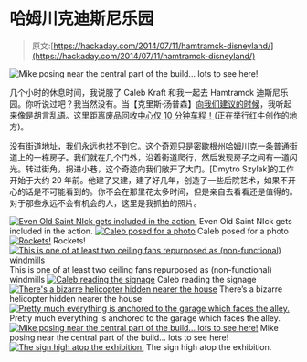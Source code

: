 # 哈姆川克迪斯尼乐园

> 原文:[https://hackaday.com/2014/07/11/hamtramck-disneyland/](https://hackaday.com/2014/07/11/hamtramck-disneyland/)

![Mike posing near the central part of the build... lots to see here!](../Images/449223b1283db31318e9f46444c302f5.png)

几个小时的休息时间，我说服了 Caleb Kraft 和我一起去 Hamtramck 迪斯尼乐园。你听说过吧？我当然没有。当【克里斯·汤普森】[向我们建议的时候](https://twitter.com/eagleApex/status/486916001154752513)，我听起来像是胡言乱语。这里距离[废品回收中心仅 10 分钟车程！](http://www.recyclehere.net/)(正在举行红牛创作的地方)。

没有街道地址，我们永远也找不到它。这个奇观只是密歇根州哈姆川克一条普通街道上的一栋房子。我们就在几个门外，沿着街道爬行，然后发现房子之间有一道闪光。转过街角，拐进小巷，这个奇迹向我们敞开了大门。[Dmytro Szylak]的工作开始于大约 20 年前。他建了又建，建了好几年，创造了一些后院艺术，如果不开心的话是不可能看到的。你不会在那里花太多时间，但是亲自去看看还是值得的。对于那些永远不会有机会的人，这里是我抓拍的照片。

 [![Even Old Saint NIck gets included in the action.](../Images/1287e5dde79aa5c4b7c6a8201808b470.png "DSC_0224")](https://hackaday.com/2014/07/11/hamtramck-disneyland/dsc_0224/) Even Old Saint NIck gets included in the action. [![Caleb posed for a photo](../Images/d0ffc997aa719edb625d4b33c78cf52a.png "Caleb Kraft at Hamtramck Disneyland")](https://hackaday.com/2014/07/11/hamtramck-disneyland/dsc_0230/) Caleb posed for a photo [![Rockets!](../Images/3280d330660c85a5d1346437c60ce7ae.png "DSC_0227")](https://hackaday.com/2014/07/11/hamtramck-disneyland/dsc_0227/) Rockets! [![This is one of at least two ceiling fans repurposed as (non-functional) windmills](../Images/aa8104df239cd1ad66e47de3beea85f2.png "Closeup on signs")](https://hackaday.com/2014/07/11/hamtramck-disneyland/dsc_0228/) This is one of at least two ceiling fans repurposed as (non-functional) windmills [![Caleb reading the signage](../Images/09104b35774f974881dde318edf280fb.png "DSC_0225")](https://hackaday.com/2014/07/11/hamtramck-disneyland/dsc_0225/) Caleb reading the signage [![There's a bizarre helicopter hidden nearer the house](../Images/4fcdb07a3ae24930c8c3e2ec2ca83dcc.png "Hamtramck Helicopter")](https://hackaday.com/2014/07/11/hamtramck-disneyland/dsc_0229/) There’s a bizarre helicopter hidden nearer the house [![Pretty much everything is anchored to the garage which faces the alley.](../Images/21160920c316b12bba062065d6a3a0d1.png "DSC_0226")](https://hackaday.com/2014/07/11/hamtramck-disneyland/dsc_0226/) Pretty much everything is anchored to the garage which faces the alley. [![Mike posing near the central part of the build... lots to see here!](../Images/dab83e6e3a16382fa9ee8056944dded3.png "Hamtramck Center")](https://hackaday.com/2014/07/11/hamtramck-disneyland/dsc_0231/) Mike posing near the central part of the build… lots to see here! [![The sign high atop the exhibition.](../Images/38e59041ec33d3f936f1f8b6dba1863a.png "Hamtramck Disneyland Sign")](https://hackaday.com/2014/07/11/hamtramck-disneyland/dsc_0232/) The sign high atop the exhibition.